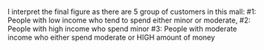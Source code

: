 I interpret the final figure as there are 5 group of customers in this mall:
#1: People with low income who tend to spend either minor or moderate,
#2: People with high income who spend minor
#3: People with moderate income who either spend moderate or HIGH amount of money
